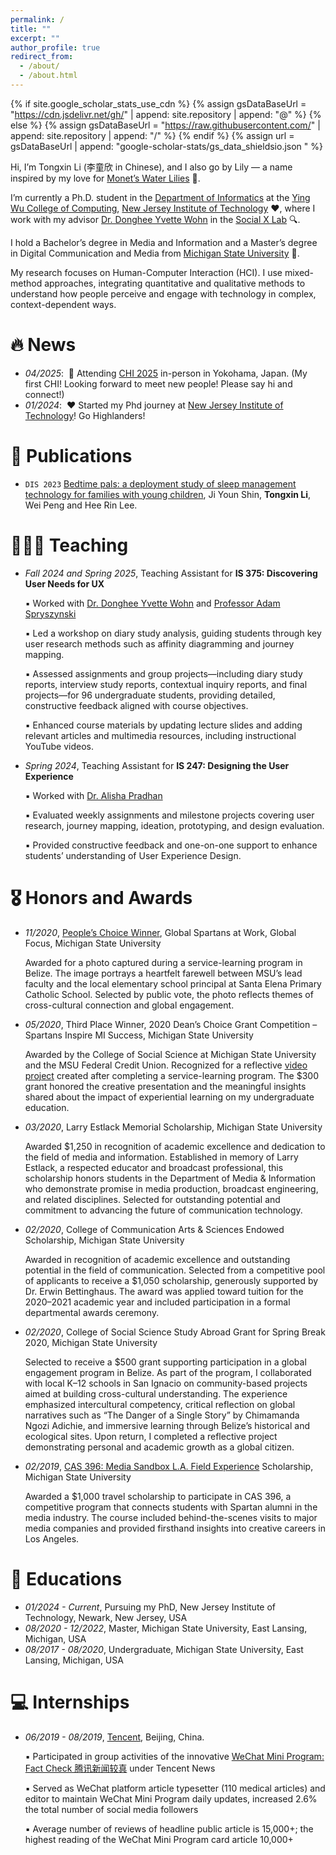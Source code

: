 ```yaml
---
permalink: /
title: ""
excerpt: ""
author_profile: true
redirect_from: 
  - /about/
  - /about.html
---
```


{% if site.google_scholar_stats_use_cdn %}
{% assign gsDataBaseUrl = "https://cdn.jsdelivr.net/gh/" | append: site.repository | append: "@" %}
{% else %}
{% assign gsDataBaseUrl = "https://raw.githubusercontent.com/" | append: site.repository | append: "/" %}
{% endif %}
{% assign url = gsDataBaseUrl | append: "google-scholar-stats/gs_data_shieldsio.json " %}

<span class='anchor' id='about-me'></span>

Hi, I’m Tongxin Li (李童欣 in Chinese), and I also go by Lily — a name inspired by my love for [Monet’s Water Lilies](https://www.clevelandart.org/art/1960.81) 🪷. 

I’m currently a Ph.D. student in the [Department of Informatics](https://informatics.njit.edu/) at the [Ying Wu College of Computing](https://computing.njit.edu/), [New Jersey Institute of Technology](https://www.njit.edu/) ❤️, where I work with my advisor [Dr. Donghee Yvette Wohn](https://yvettewohn.com/) in the [Social X Lab](https://socialinteractionlab.com/) 🔍.

I hold a Bachelor’s degree in Media and Information and a Master’s degree in Digital Communication and Media from [Michigan State University](https://msu.edu/) 💚.

My research focuses on Human-Computer Interaction (HCI). I use mixed-method approaches, integrating quantitative and qualitative methods to understand how people perceive and engage with technology in complex, context-dependent ways.

# 🔥 News
<!--
- *06/2025*: &nbsp;👩‍🏫 Attending IMX 2025 in Rio de Janeiro, Brazil and giving a presentation on [Understanding Fans' Attitudes Toward AI-generated Fan Content About Their Favorite Musician]
- *04/2025*: &nbsp;🔥 Our paper [Understanding Fans' Attitudes Toward AI-generated Fan Content About Their Favorite Musician] is accepted to IMX 2025! 
-->
- *04/2025*: &nbsp;👋 Attending [CHI 2025](https://chi2025.acm.org/) in-person in Yokohama, Japan. (My first CHI! Looking forward to meet new people! Please say hi and connect!)
- *01/2024*: &nbsp;❤️ Started my Phd journey at [New Jersey Institute of Technology](https://www.njit.edu/)! Go Highlanders!

# 📝 Publications 

- <code class="language-plaintext highlighter-rouge">DIS 2023</code> <a href="https://dl.acm.org/doi/abs/10.1145/3563657.3596068">Bedtime pals: a deployment study of sleep management technology for families with young children</a>, Ji Youn Shin, <strong>Tongxin Li</strong>, Wei Peng and Hee Rin Lee.

# 👩🏻‍🏫 Teaching
- *Fall 2024 and Spring 2025*, Teaching Assistant for **IS 375: Discovering User Needs for UX**
  
  ▪️ Worked with [Dr. Donghee Yvette Wohn](https://yvettewohn.com/) and [Professor Adam Spryszynski](https://people.njit.edu/profile/as2569)
  
  ▪️ Led a workshop on diary study analysis, guiding students through key user research methods such as affinity diagramming and journey mapping.

  ▪️ Assessed assignments and group projects—including diary study reports, interview study reports, contextual inquiry reports, and final projects—for 96 undergraduate students, providing detailed, constructive feedback aligned with course objectives.

  ▪️ Enhanced course materials by updating lecture slides and adding relevant articles and multimedia resources, including instructional YouTube videos.

- *Spring 2024*, Teaching Assistant for **IS 247: Designing the User Experience**

  ▪️ Worked with [Dr. Alisha Pradhan](https://www.alishapradhan.net/)

  ▪️ Evaluated weekly assignments and milestone projects covering user research, journey mapping, ideation, prototyping, and design evaluation.

  ▪️ Provided constructive feedback and one-on-one support to enhance students’ understanding of User Experience Design.

# 🎖 Honors and Awards

- *11/2020*, [People’s Choice Winner](https://www.isp.msu.edu/about/global-focus/2020-winners/), Global Spartans at Work, Global Focus, Michigan State University
  
  Awarded for a photo captured during a service-learning program in Belize. The image portrays a heartfelt farewell between MSU’s lead faculty and the local elementary school principal at Santa Elena Primary Catholic School. Selected by public vote, the photo reflects themes of cross-cultural connection and global engagement.

- *05/2020*, Third Place Winner, 2020 Dean’s Choice Grant Competition – Spartans Inspire MI Success, Michigan State University
  
  Awarded by the College of Social Science at Michigan State University and the MSU Federal Credit Union. Recognized for a reflective [video project](https://www.youtube.com/watch?v=zlXH4yIr17w) created after completing a service-learning program. The $300 grant honored the creative presentation and the meaningful insights shared about the impact of experiential learning on my undergraduate education.

- *03/2020*, Larry Estlack Memorial Scholarship, Michigan State University
  
  Awarded $1,250 in recognition of academic excellence and dedication to the field of media and information. Established in memory of Larry Estlack, a respected educator and broadcast professional, this scholarship honors students in the Department of Media & Information who demonstrate promise in media production, broadcast engineering, and related disciplines. Selected for outstanding potential and commitment to advancing the future of communication technology.

- *02/2020*, College of Communication Arts & Sciences Endowed Scholarship, Michigan State University

  Awarded in recognition of academic excellence and outstanding potential in the field of communication. Selected from a competitive pool of applicants to receive a $1,050 scholarship, generously supported by Dr. Erwin Bettinghaus. The award was applied toward tuition for the 2020–2021 academic year and included participation in a formal departmental awards ceremony.

- *02/2020*, College of Social Science Study Abroad Grant for Spring Break 2020, Michigan State University
  
  Selected to receive a $500 grant supporting participation in a global engagement program in Belize. As part of the program, I collaborated with local K–12 schools in San Ignacio on community-based projects aimed at building cross-cultural understanding. The experience emphasized intercultural competency, critical reflection on global narratives such as “The Danger of a Single Story” by Chimamanda Ngozi Adichie, and immersive learning through Belize’s historical and ecological sites. Upon return, I completed a reflective project demonstrating personal and academic growth as a global citizen.

- *02/2019*, [CAS 396: Media Sandbox L.A. Field Experience](https://comartsci.msu.edu/about/newsroom/news/experiencing-media-sandbox-la-study-away) Scholarship, Michigan State University
  
  Awarded a $1,000 travel scholarship to participate in CAS 396, a competitive program that connects students with Spartan alumni in the media industry. The course included behind-the-scenes visits to major media companies and provided firsthand insights into creative careers in Los Angeles.

<!--
- *2017 - 2020*, Dean's List 
  
  Recognized on the Dean’s List for every semester attended, maintaining a GPA of 3.5 or higher throughout the undergraduate program.
-->

# 📖 Educations
- *01/2024 - Current*, Pursuing my PhD, New Jersey Institute of Technology, Newark, New Jersey, USA
- *08/2020 - 12/2022*, Master, Michigan State University, East Lansing, Michigan, USA
- *08/2017 - 08/2020*, Undergraduate, Michigan State University, East Lansing, Michigan, USA

<!--
# 💬 Invited Talks

- *2021*, .  \| [\[video\]](https://github.com/)
-->

# 💻 Internships
- *06/2019 - 08/2019*, [Tencent](https://www.tencent.com/en-us/), Beijing, China.
  
  ▪️ Participated in group activities of the innovative [WeChat Mini Program: Fact Check 腾讯新闻较真](https://vp.fact.qq.com/home) under Tencent News
  
  ▪️ Served as WeChat platform article typesetter (110 medical articles) and editor to maintain WeChat Mini Program daily updates, increased 2.6% the total number of social media followers 
  
  ▪️ Average number of reviews of headline public article is 15,000+; the highest reading of the WeChat Mini Program card article 10,000+
